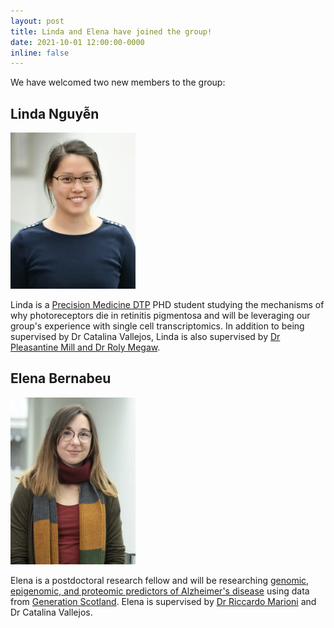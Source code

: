 ```yaml
---
layout: post
title: Linda and Elena have joined the group!
date: 2021-10-01 12:00:00-0000
inline: false
---
```


We have welcomed two new members to the group:

## Linda Nguyễn

<img src = "/assets/img/group-members/linda-480.webp" width = "200">

Linda is a [Precision Medicine DTP](https://www.ed.ac.uk/usher/precision-medicine)
PHD student studying the mechanisms of why photoreceptors die in retinitis
pigmentosa and will be leveraging our group's experience with single cell
transcriptomics. In addition to being supervised by Dr Catalina Vallejos, Linda
is also supervised by [Dr Pleasantine Mill and Dr Roly
Megaw](https://www.ed.ac.uk/mrc-human-genetics-unit/research/mill-group). 

 
## Elena Bernabeu
 
<img src = "/assets/img/alumni/elena-480.webp" width = "200">

Elena is a postdoctoral research fellow and will be researching [genomic,
epigenomic, and proteomic predictors of Alzheimer's disease](https://www.ed.ac.uk/centre-genomic-medicine/news-events/latest-news/genetics-epigenetics-and-proteomics-for-ad) using data
from [Generation Scotland](https://www.ed.ac.uk/generation-scotland). Elena is
supervised by [Dr Riccardo Marioni](https://marioni-group.owlstown.net) and Dr
Catalina Vallejos. 
